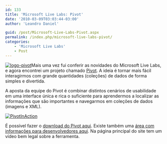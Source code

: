 ```yaml
---
id: 133
title: 'Microsoft Live Labs: Pivot'
date: '2010-03-09T03:03:44-03:00'
author: 'Leandro Daniel'

guid: /post/Microsoft-Live-Labs-Pivot.aspx
permalink: /index.php/microsoft-live-labs-pivot/
categories:
    - 'Microsoft Live Labs'
    - Post
---
```


[![logo-pivot](http://leandrodaniel.com/pics/logo-pivot_thumb.png "logo-pivot")](http://leandrodaniel.com/pics/logo-pivot.png)Mais uma vez fui conferir as novidades do Microsoft Live Labs, e agora encontrei um projeto chamado [Pivot](http://www.getpivot.com/). A ideia é tornar mais fácil interagirmos com grande quantidades (coleções) de dados de forma simples e divertida.

A aposta da equipe do Pivot é combinar distintos cenários de usabilidade em uma interface única e rica o suficiente para aprendermos a localizar as informações que são importantes e navegarmos em coleções de dados (imagens e XML).

[![PivotInAction](http://leandrodaniel.com/pics/PivotInAction_thumb.jpg "PivotInAction")](http://leandrodaniel.com/pics/PivotInAction.jpg)

É possível fazer o [download do Pivot aqui](http://www.getpivot.com/download/). Existe também uma [área com informações para desenvolvedores aqui](http://www.getpivot.com/developer-info/). Na página principal do site tem um vídeo bem legal sobre a ferramenta.